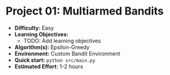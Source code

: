 # Project 01: Multiarmed Bandits

*   **Difficulty:** Easy
*   **Learning Objectives:**
    *   TODO: Add learning objectives
*   **Algorithm(s):** Epsilon-Greedy
*   **Environment:** Custom Bandit Environment
*   **Quick start:** `python src/main.py`
*   **Estimated Effort:** 1-2 hours
